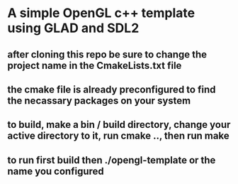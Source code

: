 # A simple OpenGL c++ template using GLAD and SDL2
## after cloning this repo be sure to change the project name in the CmakeLists.txt file
## the cmake file is already preconfigured to find the necassary packages on your system
## to build, make a bin / build directory, change your active directory to it, run cmake .., then run make
## to run first build then ./opengl-template or the name you configured